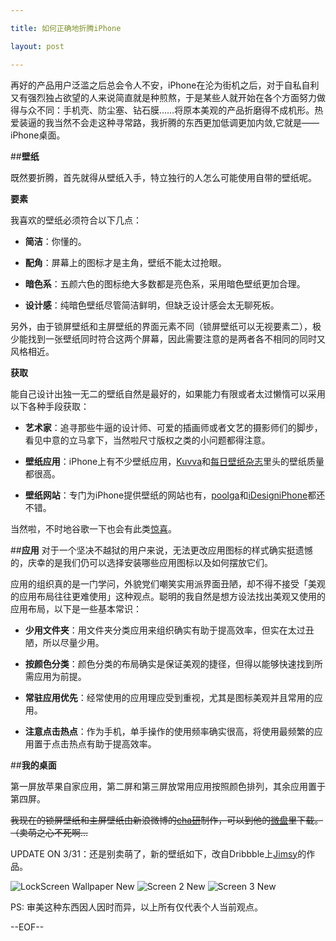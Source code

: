 ```yaml
---

title: 如何正确地折腾iPhone

layout: post

---
```

再好的产品用户泛滥之后总会令人不安，iPhone在沦为街机之后，对于自私自利又有强烈独占欲望的人来说简直就是种煎熬，于是某些人就开始在各个方面努力做得与众不同：手机壳、防尘塞、钻石膜……将原本美观的产品折磨得不成机形。热爱装逼的我当然不会走这种寻常路，我折腾的东西更加低调更加内敛,它就是——iPhone桌面。

##**壁纸**

既然要折腾，首先就得从壁纸入手，特立独行的人怎么可能使用自带的壁纸呢。

**要素**

我喜欢的壁纸必须符合以下几点：

* **简洁**：你懂的。

* **配角**：屏幕上的图标才是主角，壁纸不能太过抢眼。

* **暗色系**：五颜六色的图标绝大多数都是亮色系，采用暗色壁纸更加合理。

* **设计感**：纯暗色壁纸尽管简洁鲜明，但缺乏设计感会太无聊死板。

另外，由于锁屏壁纸和主屏壁纸的界面元素不同（锁屏壁纸可以无视要素二），极少能找到一张壁纸同时符合这两个屏幕，因此需要注意的是两者各不相同的同时又风格相近。

**获取**

能自己设计出独一无二的壁纸自然是最好的，如果能力有限或者太过懒惰可以采用以下各种手段获取：

* **艺术家**：追寻那些牛逼的设计师、可爱的插画师或者文艺的摄影师们的脚步，看见中意的立马拿下，当然啦尺寸版权之类的小问题都得注意。

* **壁纸应用**：iPhone上有不少壁纸应用，[Kuvva][1]和[每日壁纸杂志][2]里头的壁纸质量都很高。

* **壁纸网站**：专门为iPhone提供壁纸的网站也有，[poolga][3]和[iDesigniPhone][4]都还不错。

当然啦，不时地谷歌一下也会有此类[惊喜][5]。

##**应用**
对于一个坚决不越狱的用户来说，无法更改应用图标的样式确实挺遗憾的，庆幸的是我们仍可以选择安装哪些应用图标以及如何摆放它们。

应用的组织真的是一门学问，外貌党们嘲笑实用派界面丑陋，却不得不接受「美观的应用布局往往更难使用」这种观点。聪明的我自然是想方设法找出美观又使用的应用布局，以下是一些基本常识：

* **少用文件夹**：用文件夹分类应用来组织确实有助于提高效率，但实在太过丑陋，所以尽量少用。

* **按颜色分类**：颜色分类的布局确实是保证美观的捷径，但得以能够快速找到所需应用为前提。

* **常驻应用优先**：经常使用的应用理应受到重视，尤其是图标美观并且常用的应用。

* **注意点击热点**：作为手机，单手操作的使用频率确实很高，将使用最频繁的应用置于点击热点有助于提高效率。

##**我的桌面**

第一屏放苹果自家应用，第二屏和第三屏放常用应用按照颜色排列，其余应用置于第四屏。

~~我现在的锁屏壁纸和主屏壁纸由新浪微博的[cha研][6]制作，可以到他的[微盘][7]里下载。（卖萌之心不死啊...~~

UPDATE ON 3/31：还是别卖萌了，新的壁纸如下，改自Dribbble上[Jimsy][12]的作品。

![LockScreen Wallpaper New][13]
![Screen 2 New][14]
![Screen 3 New][15]

PS: 审美这种东西因人因时而异，以上所有仅代表个人当前观点。

--EOF--

[1]:http://www.kuvva.com/
[2]:http://itunes.apple.com/app/id478681880/
[3]:http://poolga.com/
[4]:http://idesigniphone.com/
[5]:http://www.hongkiat.com/blog/iphone-wallpapers-for-apps/
[6]:http://weibo.com/chaken
[7]:http://vdisk.weibo.com/s/94Z5T
[8]:http://i.imgur.com/t6E7Vjn.png
[9]:http://i.imgur.com/BTbY2qc.png
[10]:http://i.imgur.com/Yq1d44U.png
[11]:http://i.imgur.com/CHZlX4R.png
[12]:http://dribbble.com/shots/47106-iPhone4-Grid-Wallpaper
[13]:http://i.imgur.com/rDbWJo0.png
[14]:http://i.imgur.com/4rKOPp1.jpg
[15]:http://i.imgur.com/YBO6Byp.jpg
[16]:http://i.imgur.com/aNMWnwV.jpg
[17]:http://i.imgur.com/wlYh621.jpg
[18]:http://i.imgur.com/qaGKNvM.jpg